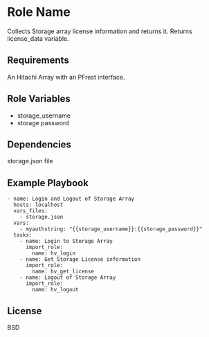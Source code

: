 Role Name
=========

Collects Storage array license information and returns it. Returns license_data variable.

Requirements
------------

An Hitachi Array with an PFrest interface.

Role Variables
--------------
* storage_username
* storage password


Dependencies
------------

storage.json file

Example Playbook
----------------

    - name: Login and Logout of Storage Array
      hosts: localhost
      vars_files:
        - storage.json
      vars:
        - myauthstring: "{{storage_username}}:{{storage_password}}"
      tasks:
        - name: Login to Storage Array
          import_role:
            name: hv_login
        - name: Get Storage License information
          import_role:
            name: hv_get_license
        - name: Logout of Storage Array
          import_role:
            name: hv_logout


License
-------

BSD



